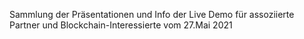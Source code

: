 Sammlung der Präsentationen und Info der Live Demo für assoziierte Partner und Blockchain-Interessierte vom 27.Mai 2021  


